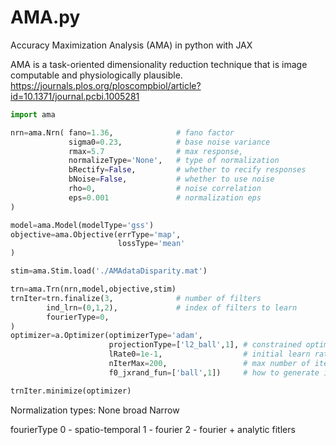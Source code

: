 # AMA.py
Accuracy Maximization Analysis (AMA) in python with JAX

AMA is a task-oriented dimensionality reduction technique that is image computable and physiologically plausible.
https://journals.plos.org/ploscompbiol/article?id=10.1371/journal.pcbi.1005281

```python
import ama

nrn=ama.Nrn( fano=1.36,              # fano factor
             sigma0=0.23,            # base noise variance
             rmax=5.7                # max response,
             normalizeType='None',   # type of normalization
             bRectify=False,         # whether to recify responses
             bNoise=False,           # whether to use noise
             rho=0,                  # noise correlation
             eps=0.001               # normalization eps
)

model=ama.Model(modelType='gss')
objective=ama.Objective(errType='map',
                        lossType='mean'
)

stim=ama.Stim.load('./AMAdataDisparity.mat')

trn=ama.Trn(nrn,model,objective,stim)
trnIter=trn.finalize(3,              # number of filters
        ind_lrn=(0,1,2),             # index of filters to learn
        fourierType=0,
)
optimizer=a.Optimizer(optimizerType='adam',
                      projectionType=['l2_ball',1], # constrained optimization
                      lRate0=1e-1,                  # initial learn rate
                      nIterMax=200,                 # max number of iterations
                      f0_jxrand_fun=['ball',1])     # how to generate initial filters

trnIter.minimize(optimizer)
```

Normalization types:
    None
    broad
    Narrow

fourierType
    0 - spatio-temporal
    1 - fourier
    2 - fourier + analytic fitlers


